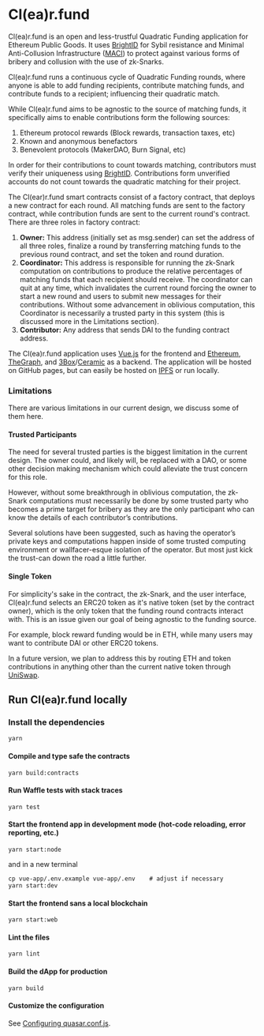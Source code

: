 # Cl(ea)r.fund

Cl(ea)r.fund is an open and less-trustful Quadratic Funding application for Ethereum Public Goods. It uses [BrightID](https://brightID.org) for Sybil resistance and Minimal Anti-Collusion Infrastructure ([MACI](https://ethresear.ch/t/minimal-anti-collusion-infrastructure/5413)) to protect against various forms of bribery and collusion with the use of zk-Snarks.

Cl(ea)r.fund runs a continuous cycle of Quadratic Funding rounds, where anyone is able to add funding recipients, contribute matching funds, and contribute funds to a recipient; influencing their quadratic match.

While Cl(ea)r.fund aims to be agnostic to the source of matching funds, it specifically aims to enable contributions form the following sources:

1. Ethereum protocol rewards (Block rewards, transaction taxes, etc)
2. Known and anonymous benefactors
3. Benevolent protocols (MakerDAO, Burn Signal, etc)

In order for their contributions to count towards matching, contributors must verify their uniqueness using [BrightID](https://ethresear.ch/t/minimal-anti-collusion-infrastructure/5413). Contributions form unverified accounts do not count towards the quadratic matching for their project.

The Cl(ear)r.fund smart contracts consist of a factory contract, that deploys a new contract for each round. All matching funds are sent to the factory contract, while contribution funds are sent to the current round's contract. There are three roles in factory contract:

1. **Owner:** This address (initially set as msg.sender) can set the address of all three roles, finalize a round by transferring matching funds to the previous round contract, and set the token and round duration.
2. **Coordinator:** This address is responsible for running the zk-Snark computation on contributions to produce the relative percentages of matching funds that each recipient should receive. The coordinator can quit at any time, which invalidates the current round forcing the owner to start a new round and users to submit new messages for their contributions. Without some advancement in oblivious computation, this Coordinator is necessarily a trusted party in this system (this is discussed more in the Limitations section).
3. **Contributor:** Any address that sends DAI to the funding contract address.

The Cl(ea)r.fund application uses [Vue.js](https://vuejs.org/) for the frontend and [Ethereum](https://ethereum.org/), [TheGraph](https://thegraph.com), and [3Box](https://3box.io/)/[Ceramic](https://www.ceramic.network/) as a backend. The application will be hosted on GitHub pages, but can easily be hosted on [IPFS](https://www.ipfs.com/) or run locally.

### Limitations
There are various limitations in our current design, we discuss some of them here.

#### Trusted Participants
The need for several trusted parties is the biggest limitation in the current design. The owner could, and likely will, be replaced with a DAO, or some other decision making mechanism which could alleviate the trust concern for this role.

However, without some breakthrough in oblivious computation, the zk-Snark computations must necessarily be done by some trusted party who becomes a prime target for bribery as they are the only participant who can know the details of each contributor’s contributions.

Several solutions have been suggested, such as having the operator’s private keys and computations happen inside of some trusted computing environment or wallfacer-esque isolation of the operator. But most just kick the trust-can down the road a little further.

#### Single Token
For simplicity's sake in the contract, the zk-Snark, and the user interface, Cl(ea)r.fund selects an ERC20 token as it's native token (set by the contract owner), which is the only token that the funding round contracts interact with. This is an issue given our goal of being agnostic to the funding source.

For example, block reward funding would be in ETH, while many users may want to contribute DAI or other ERC20 tokens.

In a future version, we plan to address this by routing ETH and token contributions in anything other than the current native token through [UniSwap](https://uniswap.io/).

## Run Cl(ea)r.fund locally
### Install the dependencies
```
yarn
```

#### Compile and type safe the contracts
```
yarn build:contracts
```

#### Run Waffle tests with stack traces
```
yarn test
```

#### Start the frontend app in development mode (hot-code reloading, error reporting, etc.)
```
yarn start:node
```

and in a new terminal

```
cp vue-app/.env.example vue-app/.env    # adjust if necessary
yarn start:dev
```

#### Start the frontend sans a local blockchain
```
yarn start:web
```

#### Lint the files
```
yarn lint
```

#### Build the dApp for production
```
yarn build
```

#### Customize the configuration
See [Configuring quasar.conf.js](https://quasar.dev/quasar-cli/quasar-conf-js).
